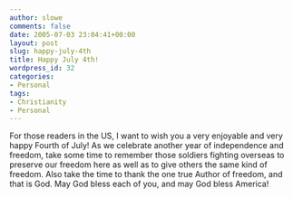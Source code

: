 ```yaml
---
author: slowe
comments: false
date: 2005-07-03 23:04:41+00:00
layout: post
slug: happy-july-4th
title: Happy July 4th!
wordpress_id: 32
categories:
- Personal
tags:
- Christianity
- Personal
---
```


For those readers in the US, I want to wish you a very enjoyable and very happy Fourth of July! As we celebrate another year of independence and freedom, take some time to remember those soldiers fighting overseas to preserve our freedom here as well as to give others the same kind of freedom. Also take the time to thank the one true Author of freedom, and that is God. May God bless each of you, and may God bless America!
